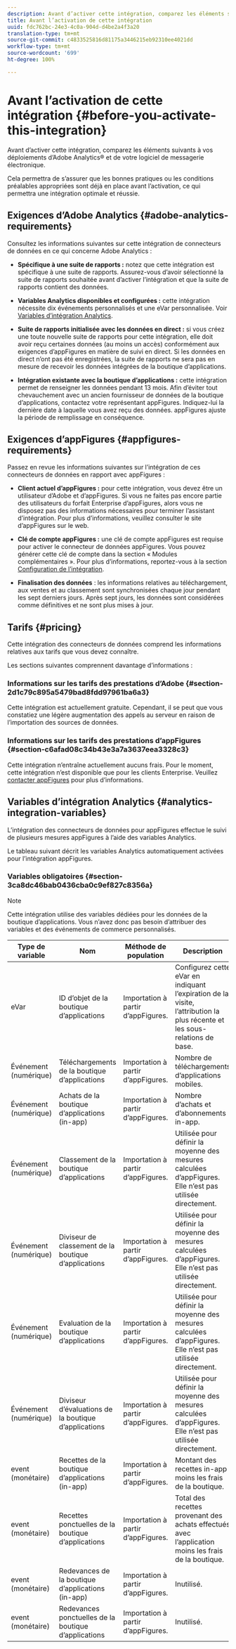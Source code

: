 ```yaml
---
description: Avant d’activer cette intégration, comparez les éléments suivants à vos déploiements d’Adobe Analytics® et de votre logiciel de messagerie électronique.
title: Avant l’activation de cette intégration
uuid: fdc762bc-24e3-4c0a-904d-d4be2a4f3a20
translation-type: tm+mt
source-git-commit: c4833525816d81175a3446215eb92310ee4021dd
workflow-type: tm+mt
source-wordcount: '699'
ht-degree: 100%

---
```



# Avant l’activation de cette intégration {#before-you-activate-this-integration}

Avant d’activer cette intégration, comparez les éléments suivants à vos déploiements d’Adobe Analytics® et de votre logiciel de messagerie électronique.

Cela permettra de s’assurer que les bonnes pratiques ou les conditions préalables appropriées sont déjà en place avant l’activation, ce qui permettra une intégration optimale et réussie.

## Exigences d’Adobe Analytics {#adobe-analytics-requirements}

Consultez les informations suivantes sur cette intégration de connecteurs de données en ce qui concerne Adobe Analytics :

* **Spécifique à une suite de rapports :** notez que cette intégration est spécifique à une suite de rapports. Assurez-vous d’avoir sélectionné la suite de rapports souhaitée avant d’activer l’intégration et que la suite de rapports contient des données.
* **Variables Analytics disponibles et configurées :** cette intégration nécessite dix événements personnalisés et une eVar personnalisée. Voir [Variables d’intégration Analytics](appfigures-before-activation.md#analytics-integration-variables).

* **Suite de rapports initialisée avec les données en direct :** si vous créez une toute nouvelle suite de rapports pour cette intégration, elle doit avoir reçu certaines données (au moins un accès) conformément aux exigences d’appFigures en matière de suivi en direct. Si les données en direct n’ont pas été enregistrées, la suite de rapports ne sera pas en mesure de recevoir les données intégrées de la boutique d’applications.

* **Intégration existante avec la boutique d’applications :** cette intégration permet de renseigner les données pendant 13 mois. Afin d’éviter tout chevauchement avec un ancien fournisseur de données de la boutique d’applications, contactez votre représentant appFigures. Indiquez-lui la dernière date à laquelle vous avez reçu des données. appFigures ajuste la période de remplissage en conséquence.

## Exigences d’appFigures {#appfigures-requirements}

Passez en revue les informations suivantes sur l’intégration de ces connecteurs de données en rapport avec appFigures :

* **Client actuel d’appFigures :** pour cette intégration, vous devez être un utilisateur d’Adobe et d’appFigures. Si vous ne faites pas encore partie des utilisateurs du forfait Enterprise d’appFigures, alors vous ne disposez pas des informations nécessaires pour terminer l’assistant d’intégration. Pour plus d’informations, veuillez consulter le site d’appFigures sur le web.
* **Clé de compte appFigures :** une clé de compte appFigures est requise pour activer le connecteur de données appFigures. Vous pouvez générer cette clé de compte dans la section « Modules complémentaires ». Pour plus d’informations, reportez-vous à la section [Configuration de l’intégration](../appfigures-overview/t-appfigures-integration.md).

* **Finalisation des données** : les informations relatives au téléchargement, aux ventes et au classement sont synchronisées chaque jour pendant les sept derniers jours. Après sept jours, les données sont considérées comme définitives et ne sont plus mises à jour.

## Tarifs {#pricing}

Cette intégration des connecteurs de données comprend les informations relatives aux tarifs que vous devez connaître.

Les sections suivantes comprennent davantage d’informations :

### Informations sur les tarifs des prestations d’Adobe {#section-2d1c79c895a5479bad8fdd97961ba6a3}

Cette intégration est actuellement gratuite. Cependant, il se peut que vous constatiez une légère augmentation des appels au serveur en raison de l’importation des sources de données.

### Informations sur les tarifs des prestations d’appFigures {#section-c6afad08c34b43e3a7a3637eea3328c3}

Cette intégration n’entraîne actuellement aucuns frais. Pour le moment, cette intégration n’est disponible que pour les clients Enterprise. Veuillez [contacter appFigures](https://appfigures.com/support/contact) pour plus d’informations.

## Variables d’intégration Analytics {#analytics-integration-variables}

L’intégration des connecteurs de données pour appFigures effectue le suivi de plusieurs mesures appFigures à l’aide des variables Analytics.

Le tableau suivant décrit les variables Analytics automatiquement activées pour l’intégration appFigures.

### Variables obligatoires {#section-3ca8dc46bab0436cba0c9ef827c8356a}

>[!NOTE]
>
>Cette intégration utilise des variables dédiées pour les données de la boutique d’applications. Vous n’avez donc pas besoin d’attribuer des variables et des événements de commerce personnalisés.

| Type de variable | Nom | Méthode de population | Description |
|---|---|---|---|
| eVar | ID d’objet de la boutique d’applications | Importation à partir d’appFigures. | Configurez cette eVar en indiquant l’expiration de la visite, l’attribution la plus récente et les sous-relations de base. |
| Événement (numérique) | Téléchargements de la boutique d’applications | Importation à partir d’appFigures. | Nombre de téléchargements d’applications mobiles. |
| Événement (numérique) | Achats de la boutique d’applications (in-app) | Importation à partir d’appFigures. | Nombre d’achats et d’abonnements in-app. |
| Événement (numérique) | Classement de la boutique d’applications | Importation à partir d’appFigures. | Utilisée pour définir la moyenne des mesures calculées d’appFigures. Elle n’est pas utilisée directement. |
| Événement (numérique) | Diviseur de classement de la boutique d’applications | Importation à partir d’appFigures. | Utilisée pour définir la moyenne des mesures calculées d’appFigures. Elle n’est pas utilisée directement. |
| Événement (numérique) | Evaluation de la boutique d’applications | Importation à partir d’appFigures. | Utilisée pour définir la moyenne des mesures calculées d’appFigures. Elle n’est pas utilisée directement. |
| Événement (numérique) | Diviseur d’évaluations de la boutique d’applications | Importation à partir d’appFigures. | Utilisée pour définir la moyenne des mesures calculées d’appFigures. Elle n’est pas utilisée directement. |
| event (monétaire) | Recettes de la boutique d’applications (in-app) | Importation à partir d’appFigures. | Montant des recettes in-app moins les frais de la boutique. |
| event (monétaire) | Recettes ponctuelles de la boutique d’applications | Importation à partir d’appFigures. | Total des recettes provenant des achats effectués avec l’application moins les frais de la boutique. |
| event (monétaire) | Redevances de la boutique d’applications (in-app) | Importation à partir d’appFigures. | Inutilisé. |
| event (monétaire) | Redevances ponctuelles de la boutique d’applications | Importation à partir d’appFigures. | Inutilisé. |
